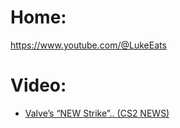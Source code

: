 # Home:
https://www.youtube.com/@LukeEats

# Video:
- [Valve’s “NEW Strike”.. (CS2 NEWS)](https://youtu.be/re_DAn2_TLU)
